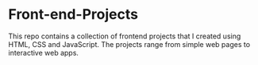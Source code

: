 # Front-end-Projects
This repo contains a collection of frontend projects that I created using HTML, CSS and JavaScript. The projects range from simple web pages to interactive web apps.
